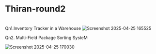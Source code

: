 # Thiran-round2
#
Qn1.Inventory Tracker in a Warehouse
![Screenshot 2025-04-25 165525](https://github.com/user-attachments/assets/373920b9-f90c-4bd6-a33c-276e9bb8ca95)


Qn2. Multi-Field Package Sorting SysteM

![Screenshot 2025-04-25 170030](https://github.com/user-attachments/assets/35189f80-5b34-41d3-ae1a-fb661776946e)
